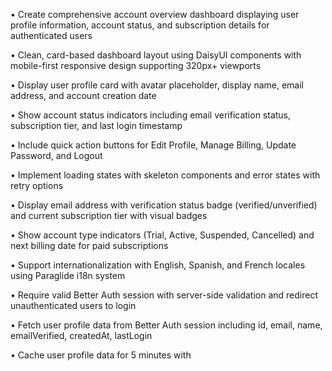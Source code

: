 • Create comprehensive account overview dashboard displaying user profile information, account status, and subscription details for authenticated users

• Clean, card-based dashboard layout using DaisyUI components with mobile-first responsive design supporting 320px+ viewports

• Display user profile card with avatar placeholder, display name, email address, and account creation date

• Show account status indicators including email verification status, subscription tier, and last login timestamp

• Include quick action buttons for Edit Profile, Manage Billing, Update Password, and Logout

• Implement loading states with skeleton components and error states with retry options

• Display email address with verification status badge (verified/unverified) and current subscription tier with visual badges

• Show account type indicators (Trial, Active, Suspended, Cancelled) and next billing date for paid subscriptions

• Support internationalization with English, Spanish, and French locales using Paraglide i18n system

• Require valid Better Auth session with server-side validation and redirect unauthenticated users to login

• Fetch user profile data from Better Auth session including id, email, name, emailVerified, createdAt, lastLogin

• Cache user profile data for 5 minutes with